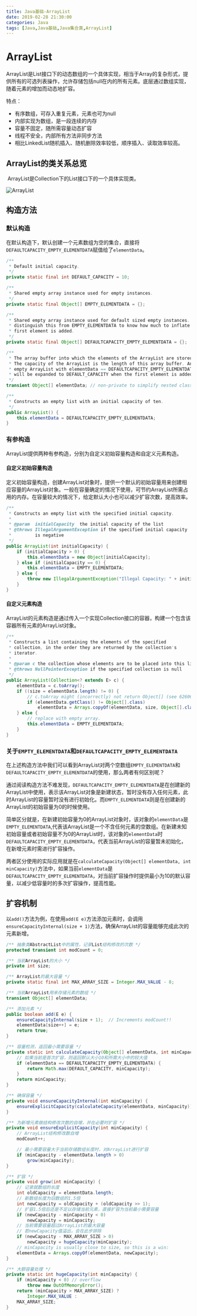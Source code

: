 ```yaml
---
title: Java基础-ArrayList
date: 2019-02-28 21:30:00
categories: Java
tags: [Java,Java基础,Java集合类,ArrayList]
---
```


# ArrayList

​	ArrayList是List接口下的动态数组的一个具体实现，相当于Array的复杂形式，提供所有的可选列表操作，允许存储包括null在内的所有元素。底层通过数组实现，随着元素的增加而动态地扩容。

特点：

- 有序数组，可存入重复元素，元素也可为null
- 内部实现为数组，是一段连续的内存
- 容量不固定，随所需容量动态扩容
- 线程不安全，内部所有方法非同步方法
- 相比LinkedList随机插入、随机删除效率较低，顺序插入、读取效率较高。

<!--more-->

## ArrayList的类关系总览

​	ArrayList是Collection下的List接口下的一个具体实现类。

![ArrayList](/imag/ArrayList.png)

## 构造方法

### 默认构造

​	在默认构造下，默认创建一个元素数组为空的集合，直接将`DEFAULTCAPACITY_EMPTY_ELEMENTDATA`赋值给了`elementData`。

```java
/**
 * Default initial capacity.
 */
private static final int DEFAULT_CAPACITY = 10;

/**
 * Shared empty array instance used for empty instances.
 */
private static final Object[] EMPTY_ELEMENTDATA = {};

/**
 * Shared empty array instance used for default sized empty instances. We
 * distinguish this from EMPTY_ELEMENTDATA to know how much to inflate when
 * first element is added.
 */
private static final Object[] DEFAULTCAPACITY_EMPTY_ELEMENTDATA = {};

/**
 * The array buffer into which the elements of the ArrayList are stored.
 * The capacity of the ArrayList is the length of this array buffer. Any
 * empty ArrayList with elementData == DEFAULTCAPACITY_EMPTY_ELEMENTDATA
 * will be expanded to DEFAULT_CAPACITY when the first element is added.
 */
transient Object[] elementData; // non-private to simplify nested class access

/**
 * Constructs an empty list with an initial capacity of ten.
 */
public ArrayList() {
    this.elementData = DEFAULTCAPACITY_EMPTY_ELEMENTDATA;
}
```

### 有参构造

​	ArrayList提供两种有参构造，分别为自定义初始容量构造和自定义元素构造。

#### 自定义初始容量构造

​	定义初始容量构造，创建ArrayList对象时，提供一个默认的初始容量用来创建相应容量的ArrayList对象。一般在容量确定的情况下使用，可节约ArrayList所需占用的内存。在容量较大的情况下，给定默认大小也可以减少扩容次数，提高效率。

```java
/**
 * Constructs an empty list with the specified initial capacity.
 *
 * @param  initialCapacity  the initial capacity of the list
 * @throws IllegalArgumentException if the specified initial capacity
 *         is negative
 */
public ArrayList(int initialCapacity) {
    if (initialCapacity > 0) {
        this.elementData = new Object[initialCapacity];
    } else if (initialCapacity == 0) {
        this.elementData = EMPTY_ELEMENTDATA;
    } else {
        throw new IllegalArgumentException("Illegal Capacity: " + initialCapacity);
    }
}
```

#### 自定义元素构造

​	ArrayList的元素构造是通过传入一个实现Collection接口的容器，构建一个包含该容器所有元素的ArrayList对象。

```Java
/**
 * Constructs a list containing the elements of the specified
 * collection, in the order they are returned by the collection's
 * iterator.
 *
 * @param c the collection whose elements are to be placed into this list
 * @throws NullPointerException if the specified collection is null
 */
public ArrayList(Collection<? extends E> c) {
    elementData = c.toArray();
    if ((size = elementData.length) != 0) {
        // c.toArray might (incorrectly) not return Object[] (see 6260652)
        if (elementData.getClass() != Object[].class)
            elementData = Arrays.copyOf(elementData, size, Object[].class);
    } else {
        // replace with empty array.
        this.elementData = EMPTY_ELEMENTDATA;
    }
}
```

### 关于`EMPTY_ELEMENTDATA`和`DEFAULTCAPACITY_EMPTY_ELEMENTDATA`

​	在上述构造方法中我们可以看到ArrayList对两个空数组`EMPTY_ELEMENTDATA`和`DEFAULTCAPACITY_EMPTY_ELEMENTDATA`的使用，那么两者有何区别呢？

​	通过阅读构造方法不难发现，`DEFAULTCAPACITY_EMPTY_ELEMENTDATA`是在创建新的ArrayList中使用，表示该ArrayList对象是新建状态，暂时没有存入任何元素，此时ArrayList的容量暂时没有进行初始化。而`EMPTY_ELEMENTDATA`则是在创建新的ArrayList的初始容量为0的时候使用。

​	简单区分就是，在新建初始容量为0的ArrayList对象时，该对象的`elementData`是`EMPTY_ELEMENTDATA`,代表该ArrayList是一个不含任何元素的空数组。在新建未知初始容量或者初始容量不为0的ArrayList时，该对象的`elementData`时`DEFAULTCAPACITY_EMPTY_ELEMENTDATA`，代表当前ArrayList的容量暂未初始化，在新增元素时需进行扩容操作。

​	两者区分使用的实际应用就是在`calculateCapacity(Object[] elementData, int minCapacity)`方法中，如果当前`elementData`是`DEFAULTCAPACITY_EMPTY_ELEMENTDATA`，对当前扩容操作时提供最小为10的默认容量，以减少低容量时的多次扩容操作，提高性能。

## 扩容机制

​	以`add()`方法为例，在使用`add(E e)`方法添加元素时，会调用`ensureCapacityInternal(size + 1)`方法，确保ArrayList的容量能够完成此次的元素新增。

```java
/** 抽象类AbstractList中的属性，记录List结构修改的次数 */
protected transient int modCount = 0;

/** 当前ArrayList的大小 */
private int size;

/** ArrayList的最大容量 */
private static final int MAX_ARRAY_SIZE = Integer.MAX_VALUE - 8;

/** 当前ArrayList用来存储元素的数组 */
transient Object[] elementData;

/** 添加元素 */
public boolean add(E e) {
	ensureCapacityInternal(size + 1);  // Increments modCount!!
	elementData[size++] = e;
	return true;
}

/** 容量检测，返回最小需要容量 */
private static int calculateCapacity(Object[] elementData, int minCapacity) {
    // 如果当前是首次扩容，则返回默认大小10和所需大小中的较大值
    if (elementData == DEFAULTCAPACITY_EMPTY_ELEMENTDATA) {
        return Math.max(DEFAULT_CAPACITY, minCapacity);
    }
    return minCapacity;
}

/** 确保容量 */
private void ensureCapacityInternal(int minCapacity) {
	ensureExplicitCapacity(calculateCapacity(elementData, minCapacity));
}

/** 为新增元素做结构修改次数的自增，并在必要时扩容 */
private void ensureExplicitCapacity(int minCapacity) {
    // ArrayList结构修改数自增
	modCount++;

	// 最小需要容量大于当前存储数组长度时，对ArrayList进行扩容
	if (minCapacity - elementData.length > 0)
		grow(minCapacity);
}

/** 扩容 */
private void grow(int minCapacity) {
    // 记录就数组的长度
    int oldCapacity = elementData.length;
    // 新数组长度为旧数组的1.5倍
    int newCapacity = oldCapacity + (oldCapacity >> 1);
    // 扩容1.5倍后还是不足以存储当前元素，直接扩容为当前最小需要容量
    if (newCapacity - minCapacity < 0)
        newCapacity = minCapacity;
    // 当前需要容量超过ArrayList的最大容量
    // 若newCapacity值溢出，会在此步排除
    if (newCapacity - MAX_ARRAY_SIZE > 0)
        newCapacity = hugeCapacity(minCapacity);
    // minCapacity is usually close to size, so this is a win:
    elementData = Arrays.copyOf(elementData, newCapacity);
}

/** 大额容量处理 */
private static int hugeCapacity(int minCapacity) {
    if (minCapacity < 0) // overflow
        throw new OutOfMemoryError();
    return (minCapacity > MAX_ARRAY_SIZE) ?
        Integer.MAX_VALUE :
    MAX_ARRAY_SIZE;
}
```


